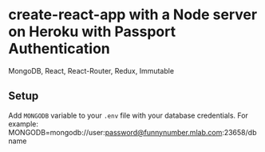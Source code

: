 # create-react-app with a Node server on Heroku with Passport Authentication

MongoDB, React, React-Router, Redux, Immutable

## Setup

Add `MONGODB` variable to your `.env` file with your database credentials. For example:
MONGODB=mongodb://user:password@funnynumber.mlab.com:23658/dbname
